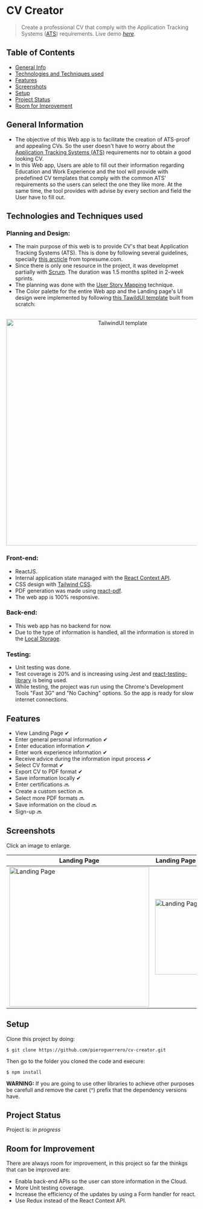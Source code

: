 
# CV Creator
> Create a professional CV that comply with the Application Tracking Systems ([ATS](https://www.techtarget.com/searchhrsoftware/definition/applicant-tracking-system-ATS)) requirements. 
> Live demo [_here_](https://pieroguerrero.github.io/cv-creator/).

## Table of Contents
* [General Info](#general-information)
* [Technologies and Techniques used](#technologies-and-techniques-used)
* [Features](#features)
* [Screenshots](#screenshots)
* [Setup](#setup)
* [Project Status](#project-status)
* [Room for Improvement](#room-for-improvement)


## General Information
- The objective of this Web app is to facilitate the creation of ATS-proof and appealing CVs. So the user doesn't have to worry about the [Application Tracking Systems (ATS)](https://www.techtarget.com/searchhrsoftware/definition/applicant-tracking-system-ATS) requirements nor to obtain a good looking CV.
- In this Web app, Users are able to fill out their information regarding Education and Work Experience and the tool will provide with predefined CV templates that comply with the common ATS' requirements so the users can select the one they like more. At the same time, the tool provides with advise by every section and field the User have to fill out.

## Technologies and Techniques used
### Planning and Design:
- The main purpose of this web is to provide CV's that beat Application Tracking Systems (ATS). This is done by following several guidelines, specially [this arcticle](https://www.topresume.com/career-advice/officehours-does-your-resume-beat-the-bots) from topresume.com.
- Since there is only one resource in the project, it was developmet partially with [Scrum](https://www.scrum.org/resources/what-is-scrum). The duration was 1.5 months splited in 2-week sprints.
- The planning was done with the [User Story Mapping](https://www.visual-paradigm.com/guide/agile-software-development/what-is-user-story-mapping/) technique.
- The Color palette for the entire Web app and the Landing page's UI design were implemented by following [this TawildUI template](https://tailwindui.com/components/marketing/sections/heroes) built from scratch:

<p align="center"><BR> <img src="https://user-images.githubusercontent.com/26049605/188484354-840ec2aa-8c22-41be-b15e-602496f66139.png" width="600px" height="auto" alt="TailwindUI template" title="Click to enlarge"> </p>


### Front-end:
- ReactJS.
- Internal application state managed with the [React Context API](https://reactjs.org/docs/context.html).
- CSS design with [Tailwind CSS](https://tailwindcss.com/). 
- PDF generation was made using [react-pdf](https://react-pdf.org/).
- The web app is 100% responsive.

### Back-end:
- This web app has no backend for now. 
- Due to the type of information is handled, all the information is stored in the [Local Storage](https://developer.mozilla.org/en-US/docs/Web/API/Window/localStorage).

### Testing:
- Unit testing was done.
- Test coverage is 20% and is increasing using Jest and [react-testing-library](https://testing-library.com/docs/react-testing-library/intro/) is being used.
- While testing, the project was run using the Chrome's Development Tools "Fast 3G" and "No Caching" options. So the app is ready for slow internet connections.

## Features

- View Landing Page ✔
- Enter general personal information ✔
- Enter education information ✔
- Enter work experience information ✔
- Receive advice during the information input process ✔
- Select CV format ✔
- Export CV to PDF format ✔
- Save information locally ✔
- Enter certifications 🔜
- Create a custom section 🔜
- Select more PDF formats 🔜
- Save information on the cloud 🔜
- Sign-up 🔜


## Screenshots
Click an image to enlarge.

| Landing Page | Landing Page responsive | CV Form |
| ------------ | -------------- | ------------- |
| <img src="https://user-images.githubusercontent.com/26049605/188495857-bd82e7c6-0628-4317-a8d0-a69ed2fd2636.png" width="370px" height="auto" alt="Landing Page" title="Click to enlarge">   | <img src="https://user-images.githubusercontent.com/26049605/188495936-881787db-c1d9-4fe0-a0b0-79576bdd65b5.png" width="200px" height="auto" alt="Landing Page" title="Click to enlarge">     | <img src="https://user-images.githubusercontent.com/26049605/188495786-17ba09ef-6b7d-4bea-850a-b1dd16ef3ff2.png" width="370px" height="auto" alt="CV Form" title="Click to enlarge">    |

## Setup
Clone this project by doing:
```
$ git clone https://github.com/pieroguerrero/cv-creator.git
```
Then go to the folder you cloned the code and execure:
```
$ npm install
```
**WARNING:** If you are going to use other libraries to achieve other purposes be carefull and remove the caret (^) prefix that the dependency versions have.

## Project Status
Project is: _in progress_

## Room for Improvement
There are always room for improvement, in this project so far the thinkgs that can be improved are:
- Enabla back-end APIs so the user can store information in the Cloud.
- More Unit testing coverage.
- Increase the efficiency of the updates by using a Form handler for react.
- Use Redux instead of the React Context API.
